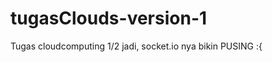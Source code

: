 tugasClouds-version-1
=====================

Tugas cloudcomputing 1/2 jadi, socket.io nya bikin PUSING :{
